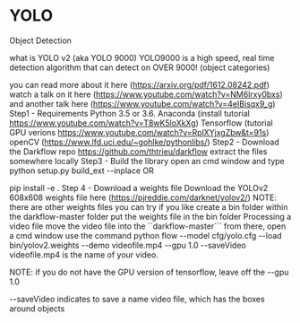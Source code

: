 # YOLO
Object Detection

what is YOLO v2 (aka YOLO 9000)
YOLO9000 is a high speed, real time detection algorithm that can detect on OVER 9000! (object categories)

you can read more about it here (https://arxiv.org/pdf/1612.08242.pdf)
watch a talk on it here (https://www.youtube.com/watch?v=NM6lrxy0bxs)
and another talk here (https://www.youtube.com/watch?v=4eIBisqx9_g)
Step1 - Requirements
Python 3.5 or 3.6. Anaconda (install tutorial https://www.youtube.com/watch?v=T8wK5loXkXg)
Tensorflow (tutorial GPU verions https://www.youtube.com/watch?v=RplXYjxgZbw&t=91s)
openCV (https://www.lfd.uci.edu/~gohlke/pythonlibs/)
Step2 - Download the Darkflow repo
https://github.com/thtrieu/darkflow
extract the files somewhere locally
Step3 - Build the library
open an cmd window and type
python setup.py build_ext --inplace
OR

pip install -e .
Step 4 - Download a weights file
Download the YOLOv2 608x608 weights file here (https://pjreddie.com/darknet/yolov2/)
NOTE: there are other weights files you can try if you like
create a bin folder within the darkflow-master folder
put the weights file in the bin folder
Processing a video file
move the video file into the ``darkflow-master```
from there, open a cmd window
use the command
python flow --model cfg/yolo.cfg --load bin/yolov2.weights --demo videofile.mp4 --gpu 1.0 --saveVideo
videofile.mp4 is the name of your video.

NOTE: if you do not have the GPU version of tensorflow, leave off the --gpu 1.0

--saveVideo indicates to save a name video file, which has the boxes around objects
